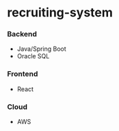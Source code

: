 # recruiting-system

### Backend
- Java/Spring Boot
- Oracle SQL

### Frontend
- React

### Cloud
- AWS
